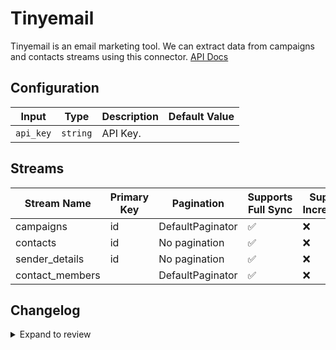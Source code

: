 # Tinyemail
Tinyemail is an email marketing tool.
We can extract data from campaigns and contacts streams using this connector.
[API Docs](https://docs.tinyemail.com/docs/tiny-email/tinyemail)

## Configuration

| Input | Type | Description | Default Value |
|-------|------|-------------|---------------|
| `api_key` | `string` | API Key.  |  |

## Streams
| Stream Name | Primary Key | Pagination | Supports Full Sync | Supports Incremental |
|-------------|-------------|------------|---------------------|----------------------|
| campaigns | id | DefaultPaginator | ✅ |  ❌  |
| contacts | id | No pagination | ✅ |  ❌  |
| sender_details | id | No pagination | ✅ |  ❌  |
| contact_members |  | DefaultPaginator | ✅ |  ❌  |

## Changelog

<details>
  <summary>Expand to review</summary>

| Version          | Date              | Pull Request | Subject        |
|------------------|-------------------|--------------|----------------|
| 0.0.25 | 2025-07-12 | [63060](https://github.com/airbytehq/airbyte/pull/63060) | Update dependencies |
| 0.0.24 | 2025-06-28 | [62252](https://github.com/airbytehq/airbyte/pull/62252) | Update dependencies |
| 0.0.23 | 2025-06-14 | [61610](https://github.com/airbytehq/airbyte/pull/61610) | Update dependencies |
| 0.0.22 | 2025-05-24 | [60090](https://github.com/airbytehq/airbyte/pull/60090) | Update dependencies |
| 0.0.21 | 2025-05-04 | [59641](https://github.com/airbytehq/airbyte/pull/59641) | Update dependencies |
| 0.0.20 | 2025-04-27 | [58989](https://github.com/airbytehq/airbyte/pull/58989) | Update dependencies |
| 0.0.19 | 2025-04-19 | [58411](https://github.com/airbytehq/airbyte/pull/58411) | Update dependencies |
| 0.0.18 | 2025-04-12 | [57943](https://github.com/airbytehq/airbyte/pull/57943) | Update dependencies |
| 0.0.17 | 2025-04-05 | [57484](https://github.com/airbytehq/airbyte/pull/57484) | Update dependencies |
| 0.0.16 | 2025-03-29 | [56858](https://github.com/airbytehq/airbyte/pull/56858) | Update dependencies |
| 0.0.15 | 2025-03-22 | [56254](https://github.com/airbytehq/airbyte/pull/56254) | Update dependencies |
| 0.0.14 | 2025-03-08 | [55617](https://github.com/airbytehq/airbyte/pull/55617) | Update dependencies |
| 0.0.13 | 2025-03-01 | [55101](https://github.com/airbytehq/airbyte/pull/55101) | Update dependencies |
| 0.0.12 | 2025-02-22 | [54541](https://github.com/airbytehq/airbyte/pull/54541) | Update dependencies |
| 0.0.11 | 2025-02-15 | [54102](https://github.com/airbytehq/airbyte/pull/54102) | Update dependencies |
| 0.0.10 | 2025-02-08 | [53527](https://github.com/airbytehq/airbyte/pull/53527) | Update dependencies |
| 0.0.9 | 2025-02-01 | [53059](https://github.com/airbytehq/airbyte/pull/53059) | Update dependencies |
| 0.0.8 | 2025-01-25 | [52443](https://github.com/airbytehq/airbyte/pull/52443) | Update dependencies |
| 0.0.7 | 2025-01-18 | [52016](https://github.com/airbytehq/airbyte/pull/52016) | Update dependencies |
| 0.0.6 | 2025-01-11 | [51424](https://github.com/airbytehq/airbyte/pull/51424) | Update dependencies |
| 0.0.5 | 2024-12-28 | [50815](https://github.com/airbytehq/airbyte/pull/50815) | Update dependencies |
| 0.0.4 | 2024-12-21 | [50340](https://github.com/airbytehq/airbyte/pull/50340) | Update dependencies |
| 0.0.3 | 2024-12-14 | [49779](https://github.com/airbytehq/airbyte/pull/49779) | Update dependencies |
| 0.0.2 | 2024-12-12 | [49437](https://github.com/airbytehq/airbyte/pull/49437) | Update dependencies |
| 0.0.1 | 2024-11-08 | | Initial release by [@ombhardwajj](https://github.com/ombhardwajj) via Connector Builder |

</details>
